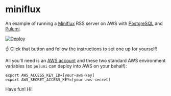 # miniflux

An example of running a [Miniflux](https://miniflux.app/) RSS server on AWS with [PostgreSQL](https://www.postgresql.org/) and [Pulumi](https://pulumi.com/).

[![Deploy](https://get.pulumi.com/new/button.svg)](https://app.pulumi.com/new)

☝️ Click that button and follow the instructions to set one up for yourself!

All you'll need is an [AWS account](https://aws.amazon.com/free) and these two standard AWS environment variables (so `pulumi` can deploy into AWS on your behalf):

```
export AWS_ACCESS_KEY_ID=[your-aws-key]
export AWS_SECRET_ACCESS_KEY=[your-aws-secret]
```

Have fun! Hi!
